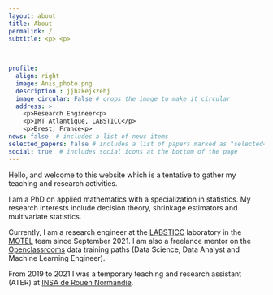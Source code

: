 ```yaml
---
layout: about
title: About
permalink: /
subtitle: <p> <p>
      
      

profile:
  align: right
  image: Anis_photo.png
  description : jjhzkejkzehj
  image_circular: False # crops the image to make it circular
  address: >
    <p>Research Engineer<p>
    <p>IMT Atlantique, LABSTICC</p>
    <p>Brest, France<p>
news: false  # includes a list of news items
selected_papers: false # includes a list of papers marked as "selected={true}"
social: true  # includes social icons at the bottom of the page
---
```


Hello, and welcome to this website which is a tentative to gather my teaching and research activities.

I am a PhD on applied mathematics with a specialization in statistics. My research interests include decision theory, shrinkage estimators and multivariate statistics.

Currently, I am a research engineer at the [LABSTICC](https://labsticc.fr/en) laboratory in the [MOTEL](https://labsticc.fr/fr/equipes/motel) team since September 2021. I am also a freelance mentor on the [Openclassrooms](https://openclassrooms.com/fr/paths/164-data-scientist) data training paths (Data Science, Data Analyst and Machine Learning Engineer).

From 2019 to 2021 I was a temporary teaching and research assistant (ATER) at [INSA de Rouen Normandie](https://www.insa-rouen.fr).


